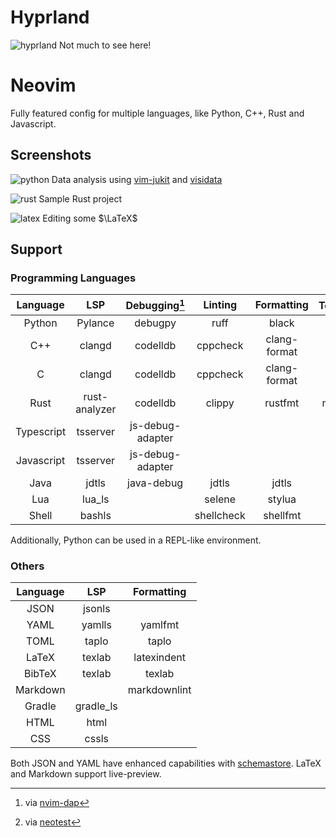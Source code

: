 # Hyprland

![hyprland](https://github.com/igorlfs/dotfiles/assets/84649544/7de234d5-1f38-4ca6-b950-5913c6d69e01)
Not much to see here!

# Neovim

Fully featured config for multiple languages, like Python, C++, Rust and Javascript.

## Screenshots

![python](https://github.com/igorlfs/dotfiles/assets/84649544/9a966478-c7c4-4cfe-bc9f-bc6304ad2c6a)
Data analysis using [vim-jukit](https://github.com/luk400/vim-jukit) and [visidata](https://github.com/saulpw/visidata)

![rust](https://github.com/igorlfs/dotfiles/assets/84649544/39e260e2-d3d4-432b-bd6c-dbcd0609f0d2)
Sample Rust project

![latex](https://github.com/igorlfs/dotfiles/assets/84649544/f530e1c8-a08a-482a-9ad8-d6a96a8d1641)
Editing some $\LaTeX$

## Support

### Programming Languages

|  Language   |      LSP      |  Debugging[^1]   |  Linting   |  Formatting  | Testing[^2] |
| :---------: | :-----------: | :--------------: | :--------: | :----------: | :---------: |
|   Python    |    Pylance    |     debugpy      |    ruff    |    black     |   pytest    |
|     C++     |    clangd     |     codelldb     |  cppcheck  | clang-format |             |
|      C      |    clangd     |     codelldb     |  cppcheck  | clang-format |             |
|    Rust     | rust-analyzer |     codelldb     |   clippy   |   rustfmt    |   nextest   |
| Typescript  |   tsserver    | js-debug-adapter |            |              |    jest     |
| Javascript  |   tsserver    | js-debug-adapter |            |              |    jest     |
|    Java     |     jdtls     |    java-debug    |   jdtls    |    jdtls     |    junit    |
|     Lua     |    lua_ls     |                  |   selene   |    stylua    |             |
|    Shell    |    bashls     |                  | shellcheck |   shellfmt   |             |

Additionally, Python can be used in a REPL-like environment.

### Others

| Language |    LSP    |  Formatting  |
| :------: | :-------: | :----------: |
|   JSON   |  jsonls   |              |
|   YAML   |  yamlls   |   yamlfmt    |
|   TOML   |   taplo   |    taplo     |
|  LaTeX   |  texlab   | latexindent  |
|  BibTeX  |  texlab   |    texlab    |
| Markdown |           | markdownlint |
|  Gradle  | gradle_ls |              |
|   HTML   |   html    |              |
|   CSS    |   cssls   |              |

Both JSON and YAML have enhanced capabilities with [schemastore](https://www.schemastore.org/json/).
LaTeX and Markdown support live-preview.

[^1]: via [nvim-dap](https://github.com/mfussenegger/nvim-dap)
[^2]: via [neotest](https://github.com/nvim-neotest/neotest)
